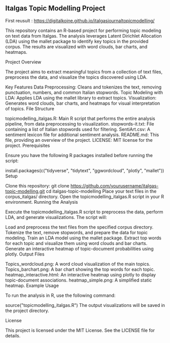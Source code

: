 ## Italgas Topic Modelling Project

First reusult : https://digitalkoine.github.io/italgasjournaltopicmodelling/ 

This repository contains an R-based project for performing topic modeling on text data from Italgas. The analysis leverages Latent Dirichlet Allocation (LDA) using the mallet package to identify key topics in the provided corpus. The results are visualized with word clouds, bar charts, and heatmaps.

Project Overview

The project aims to extract meaningful topics from a collection of text files, preprocess the data, and visualize the topics discovered using LDA.

Key Features
Data Preprocessing: Cleans and tokenizes the text, removing punctuation, numbers, and common Italian stopwords.
Topic Modeling with LDA: Applies LDA using the mallet library to extract topics.
Visualization: Generates word clouds, bar charts, and heatmaps for visual interpretation of topics.
File Structure

topicmodelling_italgas.R: Main R script that performs the entire analysis pipeline, from data preprocessing to visualization.
stopwords-it.txt: File containing a list of Italian stopwords used for filtering.
SentiArt.csv: A sentiment lexicon file for additional sentiment analysis.
README.md: This file, providing an overview of the project.
LICENSE: MIT license for the project.
Prerequisites

Ensure you have the following R packages installed before running the script:

install.packages(c("tidyverse", "tidytext", "ggwordcloud", "plotly", "mallet"))
Setup

Clone this repository:
git clone https://github.com/yourusername/italgas-topic-modelling.git
cd italgas-topic-modelling
Place your text files in the corpus_italgas/ directory.
Open the topicmodelling_italgas.R script in your R environment.
Running the Analysis

Execute the topicmodelling_italgas.R script to preprocess the data, perform LDA, and generate visualizations. The script will:

Load and preprocess the text files from the specified corpus directory.
Tokenize the text, remove stopwords, and prepare the data for topic modeling.
Train an LDA model using the mallet package.
Extract top words for each topic and visualize them using word clouds and bar charts.
Generate an interactive heatmap of topic-document probabilities using plotly.
Output Files

Topics_wordcloud.png: A word cloud visualization of the main topics.
Topics_barchart.png: A bar chart showing the top words for each topic.
heatmap_interactive.html: An interactive heatmap using plotly to display topic-document associations.
heatmap_simple.png: A simplified static heatmap.
Example Usage

To run the analysis in R, use the following command:

source("topicmodelling_italgas.R")
The output visualizations will be saved in the project directory.

License

This project is licensed under the MIT License. See the LICENSE file for details.
